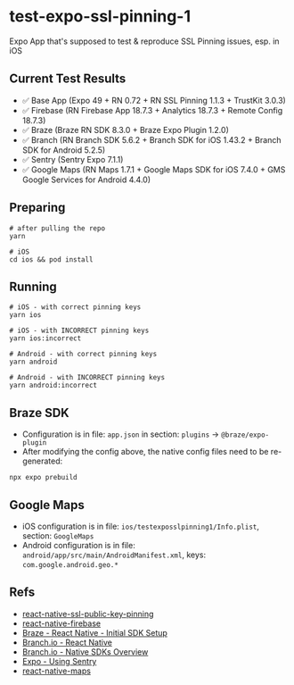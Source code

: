 # test-expo-ssl-pinning-1

Expo App that's supposed to test & reproduce SSL Pinning issues, esp. in iOS

## Current Test Results

* ✅ Base App (Expo 49 + RN 0.72 + RN SSL Pinning 1.1.3 + TrustKit 3.0.3)
* ✅ Firebase (RN Firebase App 18.7.3 + Analytics 18.7.3 + Remote Config 18.7.3)
* ✅ Braze (Braze RN SDK 8.3.0 + Braze Expo Plugin 1.2.0)
* ✅ Branch (RN Branch SDK 5.6.2 + Branch SDK for iOS 1.43.2 + Branch SDK for Android 5.2.5)
* ✅ Sentry (Sentry Expo 7.1.1)
* ✅ Google Maps (RN Maps 1.7.1 + Google Maps SDK for iOS 7.4.0 + GMS Google Services for Android 4.4.0)

## Preparing

```shell
# after pulling the repo
yarn

# iOS
cd ios && pod install
```

## Running

```shell
# iOS - with correct pinning keys
yarn ios

# iOS - with INCORRECT pinning keys
yarn ios:incorrect

# Android - with correct pinning keys
yarn android

# Android - with INCORRECT pinning keys
yarn android:incorrect
```

## Braze SDK

* Configuration is in file: `app.json` in section: `plugins` -> `@braze/expo-plugin`
* After modifying the config above, the native config files need to be re-generated:

```shell
npx expo prebuild
```

## Google Maps

* iOS configuration is in file: `ios/testexposslpinning1/Info.plist`, section: `GoogleMaps`
* Android configuration is in file: `android/app/src/main/AndroidManifest.xml`, keys: `com.google.android.geo.*`

## Refs

* [react-native-ssl-public-key-pinning](https://github.com/frw/react-native-ssl-public-key-pinning)
* [react-native-firebase](https://rnfirebase.io/)
* [Braze - React Native - Initial SDK Setup](https://www.braze.com/docs/developer_guide/platform_integration_guides/react_native/react_sdk_setup/)
* [Branch.io - React Native](https://help.branch.io/developers-hub/docs/react-native)
* [Branch.io - Native SDKs Overview](https://help.branch.io/developers-hub/docs/native-sdks-overview)
* [Expo - Using Sentry](https://docs.expo.dev/guides/using-sentry/)
* [react-native-maps](https://github.com/react-native-maps/react-native-maps)
